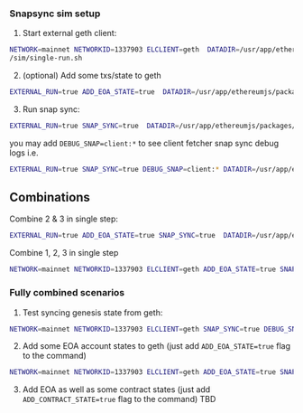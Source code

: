 ### Snapsync sim setup

1. Start external geth client:

```bash
NETWORK=mainnet NETWORKID=1337903 ELCLIENT=geth  DATADIR=/usr/app/ethereumjs/packages/client/data test
/sim/single-run.sh
```

2. (optional) Add some txs/state to geth

```bash
EXTERNAL_RUN=true ADD_EOA_STATE=true  DATADIR=/usr/app/ethereumjs/packages/client/data npx vitest test/sim/snapsync.spec.ts
```

3. Run snap sync:

```bash
EXTERNAL_RUN=true SNAP_SYNC=true  DATADIR=/usr/app/ethereumjs/packages/client/data npx vitest test/sim/snapsync.spec.ts
```

you may add `DEBUG_SNAP=client:*` to see client fetcher snap sync debug logs i.e.

```bash
EXTERNAL_RUN=true SNAP_SYNC=true DEBUG_SNAP=client:* DATADIR=/usr/app/ethereumjs/packages/client/data npx vitest test/sim/snapsync.spec.ts
```

## Combinations

Combine 2 & 3 in single step:

```bash
EXTERNAL_RUN=true ADD_EOA_STATE=true SNAP_SYNC=true  DATADIR=/usr/app/ethereumjs/packages/client/data npx vitest test/sim/snapsync.spec.ts
```

Combine 1, 2, 3 in single step

```bash
NETWORK=mainnet NETWORKID=1337903 ELCLIENT=geth ADD_EOA_STATE=true SNAP_SYNC=true DEBUG_SNAP=client:*  DATADIR=/usr/app/ethereumjs/packages/client/data npx vitest test/sim/snapsync.spec.ts
```

### Fully combined scenarios

1. Test syncing genesis state from geth:

```bash
NETWORK=mainnet NETWORKID=1337903 ELCLIENT=geth SNAP_SYNC=true DEBUG_SNAP=client:*  DATADIR=/usr/app/ethereumjs/packages/client/data npx vitest test/sim/snapsync.spec.ts
```

2. Add some EOA account states to geth (just add `ADD_EOA_STATE=true` flag to the command)

```bash
NETWORK=mainnet NETWORKID=1337903 ELCLIENT=geth ADD_EOA_STATE=true SNAP_SYNC=true DEBUG_SNAP=client:*  DATADIR=/usr/app/ethereumjs/packages/client/data npx vitest test/sim/snapsync.spec.ts
```

3. Add EOA as well as some contract states (just add `ADD_CONTRACT_STATE=true` flag to the command)
   TBD
